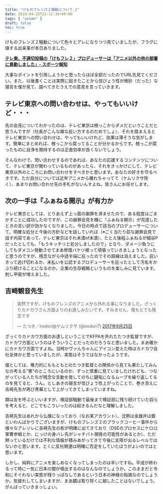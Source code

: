 ```yaml
---
title: "けものフレンズ２騒動について_1"
date: 2019-04-25T22:12:36+09:00
tags: [ "anime" ]
draft: false
toc: true
---
```


けものフレンズ２騒動について色々とアレになりつつ見ていましたが、フラグに値する出来事が本日ありました。

[**テレ東、不適切投稿の「けもフレ２」プロデューサーは「アニメ以外の他の部署に異動しました」- スポーツ報知**](https://headlines.yahoo.co.jp/hl?a=20190425-00000107-sph-ent)

大事なポイントを引用しようかと思ったらほぼ全部だったのでURL先見てください。また、以後書くことは実際に起きたことから信ぴょう性が微妙（だった）な寝言を僕が見て、調べてきたうえでの意見を言っていきます。

## テレビ東京への問い合わせは、やってもいいけど・・・

先の会見についてわかったのは、テレビ東京は根っこからダメだということだと思うんですが（社長がこんな雑な庇い方するのだめでしょ）、それを踏まえるとテレビ東京への問い合わせは、やってもいいけれど、効果は薄そうな気がします。簡単にまとめれば、根っこから腐ってることが分かるからです。根っこが腐ったものに自浄を期待するのは正直効率が良くないでしょう。

そんなわけで、問い合わせするのであれば、あなたの応援するコンテンツについて、テレビ東京が関わっているものがあったら、それをきっかけにして、テレビ東京以外のところにお問い合わせをすべきかと思います。あなたの好きを守るべきです。ただ自分については近年アニメから離れちゃってて（ケムリクサ除く）、あまりお問い合わせ先の手札がないんすよね。皆さんにお任せします。

## 次の一手は『ふぁねる開示』が有力か

テレビ東京としては、とりあえず上っ面の謝罪を済ませたので、ある程度はごまかすことに成功したのですが、この謝罪会見を機に『ふぁねる開示』が完遂したときの言い訳が効かなくなりました。今日の時点で該当のプロデューサーについて、明確な処分と今後の方針などを話していれば（※ごく当たり前な謝罪会見で話す内容であって、テレビ東京はそれ未満of未満）、たとえ後程ふぁねるが細谷Pだったとしても、「もうキッチリと処分しましたので」となり、ダメージ負うにしてもダメコン発動させてまあ修復バケツ被って頑張っていきましょうとなったと思うのですが、残念ながら中途半端に庇ったのでその路線は消えました。庇いきって逃げ切れるか、未払いを公認するプロデューサーを庇ったとして汚名をかぶり続けることになるのか。企業の生存戦略というものを楽しみに見ています。刺し甲斐が増えました。

## 吉崎観音先生

<blockquote class="twitter-tweet" data-lang="ja"><p lang="ja" dir="ltr">突然ですが、けものフレンズのアニメから外れる事になりました。ざっくりカドカワさん方面よりのお達しみたいです。すみません、僕もとても残念です</p>&mdash; たつき／irodori@ケムリクサ (@irodori7) <a href="https://twitter.com/irodori7/status/912270635610472448?ref_src=twsrc%5Etfw">2017年9月25日</a></blockquote>
<script async src="https://platform.twitter.com/widgets.js" charset="utf-8"></script>

ざっくりカドカワ方面のお達しということでKFPAを外れたたつき監督ですが、カドカワ方面というのはそういうことだったのだろうなと思いました。まあ確かにカドカワ方面ですよね。当時かヴァんちゃんにアイコン変えた時はカドカワ会社全体かと思っていましたが、実態はそうではなかったようです。

僕としては、権力的にももともとのたつき監督との関係から見ても果たしてみんなの考える"悪"のところにいるのか、ずっと慎重に見ていましたけれども、つながっている人たちが残念な言動を発してのちに鍵垢になるムーブを繰り返してるのを見てると、うん。としあきの寝言が信ぴょう性上がったことで、巻き添えに吉崎先生が再び黒幕として上がってきてしまっていますね。

類は友を呼ぶといいますが、検証部騒動で最後まで検証部に残り続けていた奴らを考えると、どこでもこういったのは起きるんだなと理解しました。

吉崎先生はあれから仏像になっており（なお某アカウント）、沈黙は金雄弁は銀といわんばかりでございますが、けものフレンズ２のブラックコーヒー事件から様々なアレソレに吉崎先生の影が明確に出てきており（DSEのプロセスにケロロ軍曹参戦とか、にっけの身バレ先がシャチバト開発の可能性があるとか）、ただ黙っているだけでは不利な情報が積みあがってきて今後に支障が出るレベルではないかと思います。とくに反社関連は明確に否定をしていたほうがよいのではと思います。

しかし、純粋にアニメを楽しめなくなってしまったのは辛いですね。平成が終わるって時に一気に日本の闇が噴出するのはなんなのでしょうか。このままだと令和にそぐわない実態が残りっぱなしであるという日本の神様の指摘なのでしょうか。気疲れしてしまいますが、まあ膿は取り除くに越したことはないでしょう。がんばっていきまっしょい。